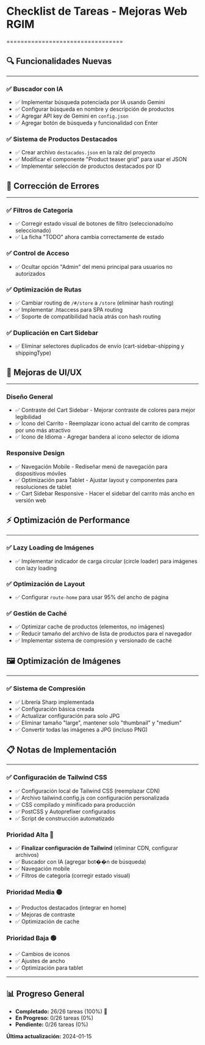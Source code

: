 # Checklist de Tareas - Mejoras Web RGIM
=================================

## 🔍 Funcionalidades Nuevas
-------------------------

### ✅ **Buscador con IA**
- ✅ Implementar búsqueda potenciada por IA usando Gemini
- ✅ Configurar búsqueda en nombre y descripción de productos
- ✅ Agregar API key de Gemini en `config.json`
- ✅ Agregar botón de búsqueda y funcionalidad con Enter

### ✅ **Sistema de Productos Destacados**
- ✅ Crear archivo `destacados.json` en la raíz del proyecto
- ✅ Modificar el componente "Product teaser grid" para usar el JSON
- ✅ Implementar selección de productos destacados por ID

## 🐛 Corrección de Errores
------------------------

### ✅ **Filtros de Categoría**
- ✅ Corregir estado visual de botones de filtro (seleccionado/no seleccionado)
- ✅ La ficha "TODO" ahora cambia correctamente de estado

### ✅ **Control de Acceso**
- ✅ Ocultar opción "Admin" del menú principal para usuarios no autorizados

### ✅ **Optimización de Rutas**
- ✅ Cambiar routing de `/#/store` a `/store` (eliminar hash routing)
- ✅ Implementar .htaccess para SPA routing
- ✅ Soporte de compatibilidad hacia atrás con hash routing

### ✅ **Duplicación en Cart Sidebar**
- ✅ Eliminar selectores duplicados de envío (cart-sidebar-shipping y shippingType)

## 🎨 Mejoras de UI/UX
-------------------

### Diseño General
- ✅ Contraste del Cart Sidebar - Mejorar contraste de colores para mejor legibilidad
- ✅ Icono del Carrito - Reemplazar icono actual del carrito de compras por uno más atractivo
- ✅ Icono de Idioma - Agregar bandera al icono selector de idioma

### Responsive Design
- ✅ Navegación Mobile - Rediseñar menú de navegación para dispositivos móviles
- ✅ Optimización para Tablet - Ajustar layout y componentes para resoluciones de tablet
- ✅ Cart Sidebar Responsive - Hacer el sidebar del carrito más ancho en versión web

## ⚡ Optimización de Performance
-----------------------------

### ✅ **Lazy Loading de Imágenes**
- ✅ Implementar indicador de carga circular (circle loader) para imágenes con lazy loading

### ✅ **Optimización de Layout**
- ✅ Configurar `route-home` para usar 95% del ancho de página

### ✅ **Gestión de Caché**
- ✅ Optimizar cache de productos (elementos, no imágenes)
- ✅ Reducir tamaño del archivo de lista de productos para el navegador
- ✅ Implementar sistema de compresión y versionado de caché

## 🖼️ Optimización de Imágenes
-----------------------------

### ✅ **Sistema de Compresión**
- ✅ Librería Sharp implementada
- ✅ Configuración básica creada
- ✅ Actualizar configuración para solo JPG
- ✅ Eliminar tamaño "large", mantener solo "thumbnail" y "medium"
- ✅ Convertir todas las imágenes a JPG (incluso PNG)

## 📋 Notas de Implementación
--------------------------

### ✅ **Configuración de Tailwind CSS**
- ✅ Configuración local de Tailwind CSS (reemplazar CDN)
- ✅ Archivo tailwind.config.js con configuración personalizada
- ✅ CSS compilado y minificado para producción
- ✅ PostCSS y Autoprefixer configurados
- ✅ Script de construcción automatizado

### Prioridad Alta 🔴
- ✅ **Finalizar configuración de Tailwind** (eliminar CDN, configurar archivos)
- ✅ Buscador con IA (agregar bot��n de búsqueda)
- ✅ Navegación mobile
- ✅ Filtros de categoría (corregir estado visual)

### Prioridad Media 🟡
- ✅ Productos destacados (integrar en home)
- ✅ Mejoras de contraste
- ✅ Optimización de cache

### Prioridad Baja 🟢
- ✅ Cambios de iconos
- ✅ Ajustes de ancho
- ✅ Optimización para tablet

---

## 📊 Progreso General
- **Completado:** 26/26 tareas (100%) 🎉
- **En Progreso:** 0/26 tareas (0%)
- **Pendiente:** 0/26 tareas (0%)

**Última actualización:** 2024-01-15